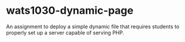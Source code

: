 # wats1030-dynamic-page
An assignment to deploy a simple dynamic file that requires students to properly set up a server capable of serving PHP.
